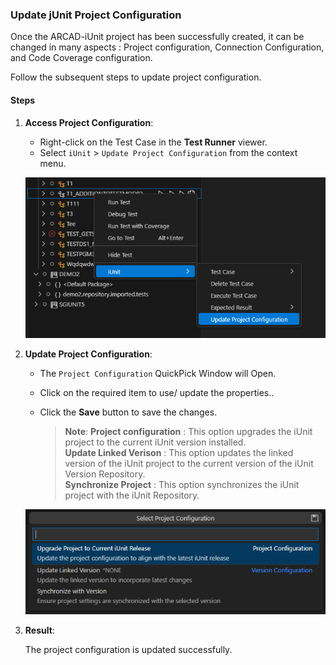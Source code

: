 ### Update jUnit Project Configuration

Once the ARCAD-iUnit project has been successfully created, it can be changed in many aspects : Project configuration, Connection Configuration, and Code Coverage configuration.

Follow the subsequent steps to update project configuration.

#### Steps

1. **Access Project Configuration**:

   - Right-click on the Test Case in the **Test Runner** viewer.
   - Select `iUnit` > `Update Project Configuration` from the context menu.

   ![update-project-configuration](./../../media/junit-update-project.png)

2. **Update Project Configuration**:

   - The `Project Configuration` QuickPick Window will Open.
   - Click on the required item to use/ update the properties..
   - Click the **Save** button to save the changes.

     <!-- note -->

     > **Note**:
     > **Project configuration** : This option upgrades the iUnit project to the current iUnit version installed.  
     > **Update Linked Verison** : This option updates the linked version of the iUnit project to the current version of the iUnit Version Repository.  
     > **Synchronize Project** : This option synchronizes the iUnit project with the iUnit Repository.

   ![update-project-configuration-window](./../../media/junit-update-project-window.png)

3. **Result**:

   The project configuration is updated successfully.
